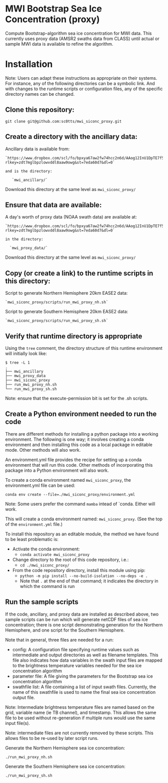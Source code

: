 # MWI Bootstrap Sea Ice Concentration (proxy)
Compute Bootstrap-algorithm sea ice concentration for MWI data.  This currently uses proxy data (AMSR2 swaths data from CLASS) until actual or sample MWI data is available to refine the algorithm.

# Installation

Note: Users can adapt these instructions as appropriate on their systems.  For instance, any of the following directories can be a symbolic link.  And with changes to the runtime scripts or configuration files, any of the specific directory names can be changed.


## Clone this repository:

  `git clone git@github.com:sc0tts/mwi_siconc_proxy.git`

## Create a directory with the ancillary data:

  Ancillary data is available from:

    `https://www.dropbox.com/scl/fo/bpxya67aw2fw74hcc2n6d/AAog12InU1DpTE7f5uNkN2k?rlkey=zdt7mglbpzlowvddl8aaw9owg&st=7eda60d7&dl=0`

    and is the directory:

       `mwi_ancillary/`

  Download this directory at the same level as `mwi_siconc_proxy/`

## Ensure that data are available:

  A day's worth of proxy data (NOAA swath data) are available at:

    `https://www.dropbox.com/scl/fo/bpxya67aw2fw74hcc2n6d/AAog12InU1DpTE7f5uNkN2k?rlkey=zdt7mglbpzlowvddl8aaw9owg&st=7eda60d7&dl=0`

    in the directory:

      `mwi_proxy_data/`

  Download this directory at the same level as `mwi_siconc_proxy/`

## Copy (or create a link) to the runtime scripts in this directory:

  Script to generate Northern Hemisphere 20km EASE2 data:

    `mwi_siconc_proxy/scripts/run_mwi_proxy_nh.sh`

  Script to generate Southern Hemisphere 20km EASE2 data:

    `mwi_siconc_proxy/scripts/run_mwi_proxy_sh.sh`

## Verify that runtime directory is appropriate

Using the `tree` comment, the directory structure of this runtime environment will initially look like:

```
$ tree -L 1
.
├── mwi_ancillary
├── mwi_proxy_data
├── mwi_siconc_proxy
├── run_mwi_proxy_nh.sh
└── run_mwi_proxy_sh.sh
```

Note: ensure that the execute-permission bit is set for the .sh scripts.

## Create a Python environment needed to run the code

There are different methods for installing a python package into a working environment.  The following is one way; it involves creating a conda environment and then installing this code as a local package in editable mode.  Other methods will also work.

An environment.yml file provides the recipe for setting up a conda environment that will run this code.  Other methods of incorporating this package into a Python environment will also work.

To create a conda environment named `mwi_siconc_proxy`, the environment.yml file can be used:

  `conda env create --file=./mwi_siconc_proxy/environment.yml`

Note: Some users prefer the command `mamba` intead of `conda.  Either will work.

This will create a conda environment named: `mwi_siconc_proxy`.  (See the top of the `environment.yml` file.)

To install this repository as an editable module, the method we have found to be least problematic is:
  - Activate the conda environment:
    - `conda activate mwi_siconc_proxy`
  - Change directory to the root of this code repository, i.e.:
    - `cd ./mwi_siconc_proxy/`
  - From the code repository directory, install this module using pip:
    - `python -m pip install --no-build-isolation --no-deps -e .`
    - Note that `.` at the end of that command; it indicates the directory in which the command is run

## Run the sample scripts

If the code, ancillary, and proxy data are installed as described above, two sample scripts can be run which will generate netCDF files of sea ice concentration; there is one script demonstrating generation for the Northern Hemisphere, and one script for the Southern Hemisphere.

Note that in general, three files are needed for a run:
  - config: A configuration file specifying runtime values such as intermediate and output directories as well as filename templates.  This file also indicates how data variables in the swath input files are mapped to the brightness temperature variables needed for the sea ice concentration algorithm
  - parameter file:  A file giving the parameters for the Bootstrap sea ice concentration algorithm
  - swathfile list:  A file containing a list of input swath files.  Currently, the name of this swathfile is used to name the final sea ice concentration output file.

Note: Intermediate brightness temperature files are named based on the grid, variable name (ie TB channel), and timestamp.  This allows the same file to be used without re-generation if multiple runs would use the same input file(s).

Note: intermediate files are not currently removed by these scripts.  This allows files to be re-used by later script runs.

Generate the Northern Hemisphere sea ice concentration:

  `./run_mwi_proxy_nh.sh`

Generate the Southern Hemisphere sea ice concentration:

  `./run_mwi_proxy_sh.sh`
